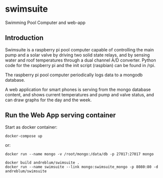 # swimsuite
Swimming Pool Computer and web-app


## Introduction

Swimsuite is a raspberry pi pool computer capable of controlling the main pump and a solar valve by driving two solid state relays, and by sensing water and roof temperatures through a dual channel A/D converter. Python code for the raspberry pi and the init script (raspbian) can be found in /rpi.

The raspberry pi pool computer periodically logs data to a mongodb database.

A web application for smart phones is serving from the mongo database content, and shows current temperatures and pump and valve status, and can draw graphs for the day and the week.

## Run the Web App serving container

Start as docker container:

    docker-compose up
  
or:

    docker run --name mongo -v /root/mongo:/data/db -p 27017:27017 mongo

    docker build andreblum/swimsuite .
    docker run --name swimsuite --link mongo:swimsuite_mongo -p 8080:80 -d andreblum/swimsuite
